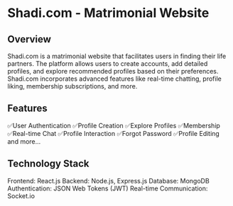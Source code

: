 # Shadi.com - Matrimonial Website
## Overview
Shadi.com is a matrimonial website that facilitates users in finding their life partners. The platform allows users to create accounts, add detailed profiles, and explore recommended
profiles based on their preferences. Shadi.com incorporates advanced features like real-time chatting, profile liking, membership subscriptions, and more.
## Features
✅User Authentication
✅Profile Creation
✅Explore Profiles
✅Membership
✅Real-time Chat
✅Profile Interaction
✅Forgot Password
✅Profile Editing
and more...
## Technology Stack
Frontend: React.js
Backend: Node.js, Express.js
Database: MongoDB
Authentication: JSON Web Tokens (JWT)
Real-time Communication: Socket.io
